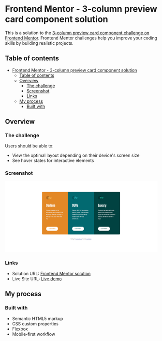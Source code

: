 # Frontend Mentor - 3-column preview card component solution

This is a solution to the [3-column preview card component challenge on Frontend Mentor](https://www.frontendmentor.io/challenges/3column-preview-card-component-pH92eAR2-). Frontend Mentor challenges help you improve your coding skills by building realistic projects. 

## Table of contents

- [Frontend Mentor - 3-column preview card component solution](#frontend-mentor---3-column-preview-card-component-solution)
  - [Table of contents](#table-of-contents)
  - [Overview](#overview)
    - [The challenge](#the-challenge)
    - [Screenshot](#screenshot)
    - [Links](#links)
  - [My process](#my-process)
    - [Built with](#built-with)

## Overview

### The challenge

Users should be able to:

- View the optimal layout depending on their device's screen size
- See hover states for interactive elements

### Screenshot

![Screenshot](images/screenshot.png)

### Links

- Solution URL: [Frontend Mentor solution](https://github.com/arne-witteler/3-column-preview-card-component)
- Live Site URL: [Live demo](https://3-column-preview-card-component-seven-phi.vercel.app)

## My process

### Built with

- Semantic HTML5 markup
- CSS custom properties
- Flexbox
- Mobile-first workflow
